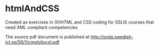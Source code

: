 # htmlAndCSS

Created as exercises in (X)HTML and CSS coding for SSLIS courses that need XML compliant competencies

The source pdf document is published at http://soda.swedish-ict.se/56/1/cmplglixcol.pdf
